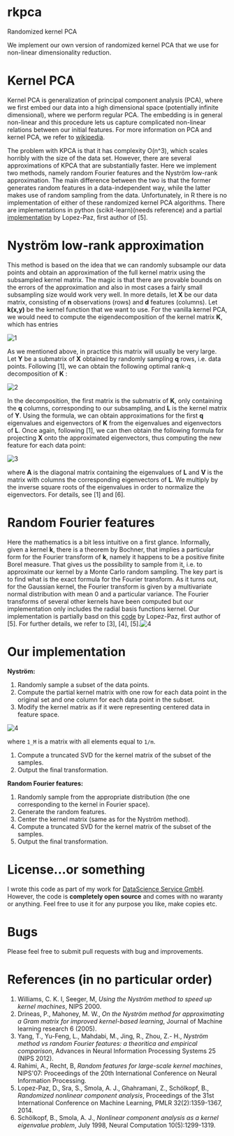 # rkpca
Randomized kernel PCA

We implement our own version of randomized kernel PCA that we use for non-linear dimensionality reduction. 

# Kernel PCA

Kernel PCA is generalization of principal component analysis (PCA), where we first embed our data into a high dimensional space (potentially infinite dimensional), where we perform regular PCA. The embedding is in general non-linear and this procedure lets us capture complicated non-linear relations between our initial features. For more information on PCA and kernel PCA, we refer to [wikipedia](https://en.wikipedia.org/wiki/Kernel_principal_component_analysis).

The problem with KPCA is that it has complexity O(n^3), which scales horribly with the size of the data set. However, there are several approximations of KPCA that are substantially faster. Here we implement two methods, namely random Fourier features and the Nyström low-rank approximation. The main difference between the two is that the former generates random features in a data-independent way, while the latter makes use of random sampling from the data. Unfortunately, in R there is no implementation of either of these randomized kernel PCA algorithms. There are implementations in python (scikit-learn)(needs reference) and a partial [implementation](https://github.com/lopezpaz/randomized_nonlinear_component_analysis/blob/master/code/rca.r) by Lopez-Paz, first author of [5].

# Nyström low-rank approximation
This method is based on the idea that we can randomly subsample our data points and obtain an approximation of the full kernel matrix using the subsampled kernel matrix. The magic is that there are provable bounds on the errors of the approximation and also in most cases a fairly small subsampling size would work very well. In more details, let **X** be our data matrix, consisting of **n** observations (rows) and **d** features (columns). Let **k(x,y)** be the kernel function that we want to use. For the vanilla kernel PCA, we would need to compute the eigendecomposition of the kernel matrix **K**, which has entries

![1](https://user-images.githubusercontent.com/69961386/131489031-b6b0fcc8-a52d-4ec7-be17-cdbaa13e9032.jpg)


As we mentioned above, in practice this matrix will usually be very large. Let **Y** be a submatrix of **X** obtained by randomly sampling **q** rows, i.e. data points. Following [1], we can obtain the following optimal rank-q decomposition of **K** :

![2](https://user-images.githubusercontent.com/69961386/131489192-a22f9618-f078-4be4-bcb2-40306f099442.jpg)


In the decomposition, the first matrix is the submatrix of **K**, only containing the **q** columns, corresponding to our subsampling, and **L** is the kernel matrix of **Y**. Using the formula, we can obtain approximations for the first **q** eigenvalues and eigenvectors of **K** from the eigenvalues and eigenvectors of **L**. Once again, following [1], we can then obtain the following formula for projecting **X** onto the approximated  eigenvectors, thus computing the new feature for each data point:

![3](https://user-images.githubusercontent.com/69961386/131489802-082661cd-14df-470a-a94f-0f09caacc2cc.jpg)

where **A** is the diagonal matrix containing the eigenvalues of **L** and **V** is the matrix with columns the corresponding eigenvectors of **L**. We multiply by the inverse square roots of the eigenvalues in order to normalize the eigenvectors. For details, see [1] and [6].

# Random Fourier features
Here the mathematics is a bit less intuitive on a first glance. Informally, given a kernel **k**, there is a theorem by Bochner, that implies a particular form for the Fourier transform of **k**, namely it happens to be a positive finite Borel measure. That gives us the possibility to sample from it, i.e. to approximate our kernel by a Monte Carlo random sampling. The key part is to find what is the exact formula for the Fourier transform. As it turns out, for the Gaussian kernel, the Fourier transform is given by a multivariate normal distribution with mean 0 and a particular variance. The Fourier transforms of several other kernels have been computed but our implementation only includes the radial basis functions kernel. Our implementation is partially basd on this [code](https://github.com/lopezpaz/randomized_nonlinear_component_analysis/blob/master/code/rca.r) by Lopez-Paz, first author of [5]. For further details, we refer to [3], [4], [5].![4](https://user-images.githubusercontent.com/69961386/131490755-8bba1286-c949-42ed-b263-c1b626d3375b.jpg)


# Our implementation

**Nyström:**
1. Randomly sample a subset of the data points.
1. Compute the partial kernel matrix with one row for each data point in the original set and one column for each data point in the subset.
1. Modify the kernel matrix as if it were representing centered data in feature space.

![4](https://user-images.githubusercontent.com/69961386/131490935-5aad4d04-819e-4726-a759-d675b98433da.jpg)

where ```1_M``` is a matrix with all elements equal to ```1/m```.

1. Compute a truncated SVD for the kernel matrix of the subset of the samples.
1. Output the final transformation.

**Random Fourier features:**
1. Randomly sample from the appropriate distribution (the one corresponding to the kernel in Fourier space).
1. Generate the random features.
1. Center the kernel matrix (same as for the Nyström method).
1. Compute a truncated SVD for the kernel matrix of the subset of the samples.
1. Output the final transformation.

# License...or something

I wrote this code as part of my work for [DataScience Service GmbH](https://www.datascience-service.at/). However, the code is **completely open source** and comes with no waranty or anything. Feel free to use it for any purpose you like, make copies etc.

# Bugs

Please feel free to submit pull requests with bug and improvements.

# References (in no particular order)

1. Williams, C. K. I, Seeger, M, *Using the Nyström method to speed up kernel machines*, NIPS 2000.
1. Drineas, P., Mahoney, M. W., *On the Nyström method for approximating a Gram matrix for improved kernel-based learning*, Journal of Machine learning research 6 (2005).
1. Yang, T., Yu-Feng, L., Mahdabi, M., Jing, R., Zhou, Z.- H., *Nyström method vs random Fourier features: a theoritica and empirical comparison*, Advances in Neural Information Processing Systems 25 (NIPS 2012).
1. Rahimi, A., Recht, B, *Random features for large-scale kernel machines*, NIPS'07: Proceedings of the 20th International Conference on Neural Information Processing.
1. Lopez-Paz, D., Sra, S., Smola, A. J., Ghahramani, Z., Schölkopf, B., *Randomized nonlinear component analysis*, Proceedings of the 31st International Conference on Machine Learning, PMLR 32(2):1359-1367, 2014.
1. Schölkopf, B., Smola, A. J., *Nonlinear component analysis as a kernel eigenvalue problem*, July 1998, Neural Computation 10(5):1299-1319.


